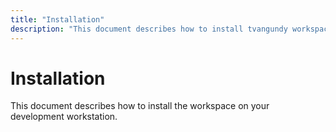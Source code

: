 ```yaml
---
title: "Installation"
description: "This document describes how to install tvangundy workspace"
---
```

# Installation

This document describes how to install the workspace on your development workstation.

